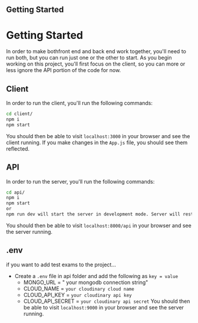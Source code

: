 ## Getting Started
# Getting Started

In order to make bothfront end and back end work together, you'll need to run both, but you can run just one or the other to start. As you begin working on this project, you'll first focus on the client, so you can more or less ignore the API portion of the code for now.

## Client
In order to run the client, you'll run the following commands:
```bash
cd client/
npm i
npm start
```

You should then be able to visit `localhost:3000` in your browser and see the client running. If you make changes in the `App.js` file, you should see them reflected.

## API
In order to run the server, you'll run the following commands:
```bash
cd api/
npm i
npm start
or 
npm run dev will start the server in development mode. Server will restart when a file is saved. 
```
You should then be able to visit `localhost:8000/api` in your browser and see the server running.

## .env
if you want to add test exams to the project...
- Create a `.env` file in api folder and add the following as `key = value`
  - MONGO_URL =  " your mongodb connection string"
  - CLOUD_NAME = `your cloudinary cloud name`
  - CLOUD_API_KEY = `your cloudinary api key`
  - CLOUD_API_SECRET = `your cloudinary api secret`
You should then be able to visit `localhost:9000` in your browser and see the server running.
